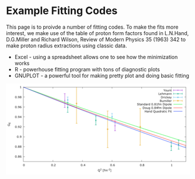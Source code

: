 # Example Fitting Codes

This page is to proivde a number of fitting codes.    To make the fits more interest, we make use of the table of proton form factors
found in L.N.Hand, D.G.Miller and Richard Wilson, Review of Modern Physics 35 (1963) 342 to make proton radius extractions using classic data.

* Excel - using a spreadsheet allows one to see how the minimization works
* R - powerhouse fitting program with tons of diagnostic plots
* GNUPLOT - a powerful tool for making pretty plot and doing basic fitting

<img src="https://github.com/JeffersonLab/Example-Fitting-Codes/blob/master/GNUPLOT/gnuplot-output.png" width="640">
